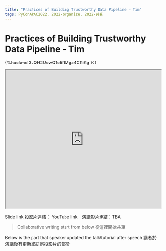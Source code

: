```yaml
---
title: "Practices of Building Trustworthy Data Pipeline - Tim"
tags: PyConAPAC2022, 2022-organize, 2022-共筆
---
```


# Practices of Building Trustworthy Data Pipeline - Tim

{%hackmd 3JQH2UcwQ1e5RMgz4GRiKg %}

<iframe src=https://app.sli.do/event/8hH219vCQBbpRSLkw6tjUP height=450 width=100%></iframe>


Slide link 投影片連結：
YouTube link　演講影片連結：TBA

> Collaborative writing start from below 
> 從這裡開始共筆 

Below is the part that speaker updated the talk/tutorial after speech
講者於演講後有更新或勘誤投影片的部份